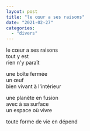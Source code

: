 ```yaml
---
layout: post
title: "le cœur a ses raisons"
date: "2021-02-27"
categories: 
  - "divers"
---
```


le cœur a ses raisons  
tout y est  
rien n'y paraît

une boîte fermée  
un œuf  
bien vivant à l'intérieur

une planète en fusion  
avec à sa surface  
un espace où vivre

toute forme de vie en dépend
